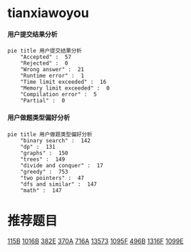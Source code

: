 # tianxiawoyou

<!-- tabs:start -->



#### **用户提交结果分析**

```mermaid
pie title 用户提交结果分析
    "Accepted" :  57
    "Rejected" :  0
    "Wrong answer" :  21
    "Runtime error" :  1
    "Time limit exceeded" :  16
    "Memory limit exceeded" :  0
    "Compilation error" :  5
    "Partial" :  0
```

#### **用户做题类型偏好分析**

```mermaid
pie title 用户做题类型偏好分析
    "binary search" :  142
    "dp" :  131
    "graphs" :  150
    "trees" :  149
    "divide and conquer" :  17
    "greedy" :  753
    "two pointers" :  47
    "dfs and similar" :  147
    "math" :  147
```



<!-- tabs:end -->
# 推荐题目
[115B](https://codeforces.com/contest/115/problem/B)
[1016B](https://codeforces.com/contest/1016/problem/B)
[382E](https://codeforces.com/contest/382/problem/E)
[370A](https://codeforces.com/contest/370/problem/A)
[716A](https://codeforces.com/contest/716/problem/A)
[13573](https://codeforces.com/contest/1357/problem/3)
[1095F](https://codeforces.com/contest/1095/problem/F)
[496B](https://codeforces.com/contest/496/problem/B)
[1316F](https://codeforces.com/contest/1316/problem/F)
[1099E](https://codeforces.com/contest/1099/problem/E)
